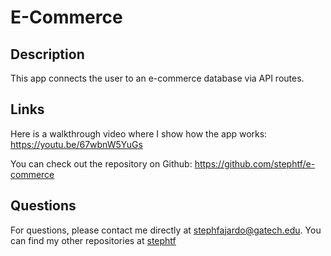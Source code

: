 # E-Commerce 

## Description 
This app connects the user to an e-commerce database via API routes. 

## Links 
Here is a walkthrough video where I show how the app works: 
https://youtu.be/67wbnW5YuGs

You can check out the repository on Github: 
https://github.com/stephtf/e-commerce

## Questions 
For questions, please contact me directly at stephfajardo@gatech.edu. You can find my other repositories at [stephtf](https://github.com/stephtf?tab=repositories)
